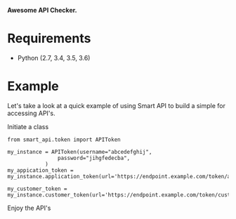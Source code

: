 
**Awesome API Checker.**

# Requirements

* Python (2.7, 3.4, 3.5, 3.6)

# Example

Let's take a look at a quick example of using Smart API to build a simple for accessing API's.

Initiate a class 

    from smart_api.token import APIToken
    
    my_instance = APIToken(username="abcedefghij",
                    password="jihgfedecba",
                )
    my_appication_token = my_instance.application_token(url='https://endpoint.example.com/token/application')

    my_customer_token = my_instance.customer_token(url='https://endpoint.example.com/token/customer')
    
Enjoy the API's
